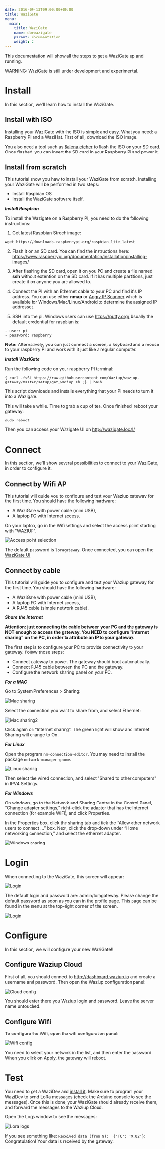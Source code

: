 ```yaml
---
date: 2016-09-13T09:00:00+00:00
title: WaziGate 
menu:
  main:
    title: WaziGate
    name: docwazigate
    parent: documentation 
    weight: 2
---
```


This documentation will show all the steps to get a WaziGate up and running.

WARNING: WaziGate is still under development and experimental.


Install
=======

In this section, we'll learn how to install the WaziGate.

Install with ISO
----------------

Installing your WaziGate with the ISO is simple and easy.
What you need: a Raspberry PI and a WaziHat. First of all, download the ISO image. 

You also need a tool such as [Balena etcher](https://www.balena.io/etcher/) to flash the ISO on your SD card.
Once flashed, you can insert the SD card in your Raspberry PI and power it.

Install from scratch
--------------------

This tutorial show you haw to install your WaziGate from scratch.
Installing your WaziGate will be performed in two steps:

- Install Raspbian OS
- Install the WaziGate software itself.

***Install Raspbian***

To install the Wazigate on a Raspberry PI, you need to do the following instructions:

1. Get latest Raspbian Strech image:
```
wget https://downloads.raspberrypi.org/raspbian_lite_latest
```

2. Flash it on an SD card. You can find the instructions here: https://www.raspberrypi.org/documentation/installation/installing-images/

3. After flashing the SD card, open it on you PC and create a file named **ssh** without extention on the SD card. If it has multiple partitions, just create it on anyone you are allowed to.

4. Connect the PI with an Ethernet cable to your PC and find it's IP address. You can use either **nmap** or [Angry IP Scanner](http://angryip.org/) which is available for Windows/Mac/Linux/Android to determine the assigned IP addresses.

5. SSH into the pi. Windows users can use https://putty.org/
Usually the default credential for raspbian is:

```
- user: pi
- password: raspberry
```
**Note:** Alternatively, you can just connect a screen, a keyboard and a mouse to your raspberry PI and work with it just like a regular computer.

***Install WaziGate***

Run the following code on your raspberry PI terminal:

```
{ curl -fsSL https://raw.githubusercontent.com/Waziup/waziup-gateway/master/setup/get_waziup.sh ;} | bash
```
This script downloads and installs everything that your PI needs to turn it into a Wazigate.


This will take a while. Time to grab a cup of tea.
Once finished, reboot your gateway:
```
sudo reboot
```

Then you can access your Wazigate UI on http://wazigate.local/


Connect
=======

In this section, we'll show several possibilities to connect to your WaziGate, in order to configure it.

Connect by Wifi AP
------------------

This tutorial will guide you to configure and test your Waziup gateway for the first time.
You should have the following hardware:

- A WaziGate with power cable (mini USB),
- A laptop PC with Internet access.

On your laptop, go in the Wifi settings and select the access point starting with "WAZIUP".

![Access point selection](./images/SelectAP.png)

The default password is `loragateway`.
Once connected, you can open the [WaziGate UI](http://wazigate.local)
    
Connect by cable
----------------

This tutorial will guide you to configure and test your Waziup gateway for the first time.
You should have the following hardware:

- A WaziGate with power cable (mini USB),
- A laptop PC with Internet access,
- A RJ45 cable (simple network cable).

***Share the internet***

**Attention: just connecting the cable between your PC and the gateway is NOT enough to access the gateway.
You NEED to configure "internet sharing" on the PC, in order to attribute an IP to your gateway.**

The first step is to configure your PC to provide connectivity to your gateway. Follow those steps:

- Connect gateway to power. The gateway should boot automatically.
- Connect RJ45 cable between the PC and the gateway.
- Configure the network sharing panel on your PC.


***For a MAC***

Go to System Preferences > Sharing:

![Mac sharing](./images/MacSharing.png)

Select the connection you want to share from, and select Ethernet:

![Mac sharing2](./images/MacSharing2.png)

Click again on “Internet sharing”. The green light will show and Internet Sharing will change to On.


***For Linux***

Open the program `nm-connection-editor`.
You may need to install the package `network-manager-gnome`. 

![Linux sharing](./images/LinuxSharing.png)

Then select the wired connection, and select "Shared to other computers" in IPV4 Settings.


***For Windows***

On windows, go to the Network and Sharing Centre in the Control Panel, “Change adapter settings,” right-click the adapter that has the Internet connection (for example WiFi), and click Properties.

In the Properties box, click the sharing tab and tick the “Allow other network users to connect …” box. Next, click the drop-down under “Home networking connection,” and select the ethernet adapter.

![Windows sharing](./images/WindowsSharing.jpg)


Login
=====

When connecting to the WaziGate, this screen will appear:

![Login](./images/login.png)

The default login and password are: admin/loragateway.
Please change the default password as soon as you can in the profile page.
This page can be found in the menu at the top-right corner of the screen.

![Login](./images/profile.png)


Configure
=========

In this section, we will configure your new WaziGate!!

Configure Waziup Cloud
----------------------

First of all, you should connect to http://dashboard.waziup.io and create a username and password. Then open the Waziup configuration panel:

![Cloud config](./images/CloudConfig.png)

You should enter there you Waziup login and password.
Leave the server name untouched.

Configure Wifi
--------------

To configure the Wifi, open the wifi configuration panel:

![Wifi config](./images/WifiConfig.png)

You need to select your network in the list, and then enter the password.
When you click on Apply, the gateway will reboot.


Test
====

You need to get a WaziDev and [install it](/documentation/wazidev/).
Make sure to program your WaziDev to send LoRa messages (check the Arduino console to see the messages).
Once this is done, your WaziGate should already receive them, and forward the messages to the Waziup Cloud.

Open the Logs window to see the messages:

![Lora logs](./images/loraLogs.png)

If you see something like: `Received data (from 9):  {'TC': '9.02'}`: Congratulation! Your data is received by the gateway.

